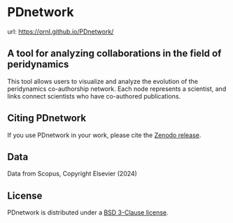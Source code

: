 # PDnetwork
url: https://ornl.github.io/PDnetwork/

## A tool for analyzing collaborations in the field of peridynamics
This tool allows users to visualize and analyze the evolution of the peridynamics co-authorship network. Each node represents a scientist, and links connect scientists who have co-authored publications.

## Citing PDnetwork
If you use PDnetwork in your work, please cite the [Zenodo release](Todo).

## Data
Data from Scopus, Copyright Elsevier (2024)

## License
PDnetwork is distributed under a [BSD 3-Clause license](LICENSE).
